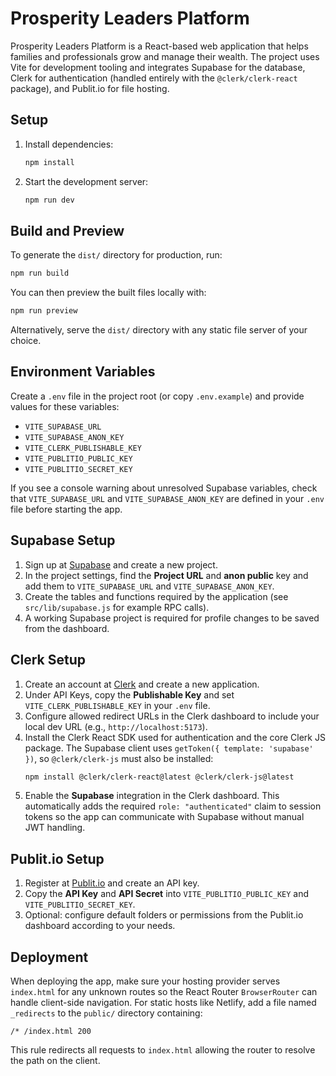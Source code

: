 # Prosperity Leaders Platform

Prosperity Leaders Platform is a React-based web application that helps families and professionals grow and manage their wealth. The project uses Vite for development tooling and integrates Supabase for the database, Clerk for authentication (handled entirely with the `@clerk/clerk-react` package), and Publit.io for file hosting.

## Setup

1. Install dependencies:
   ```bash
   npm install
   ```
2. Start the development server:
   ```bash
   npm run dev
   ```

## Build and Preview

To generate the `dist/` directory for production, run:
```bash
npm run build
```
You can then preview the built files locally with:
```bash
npm run preview
```
Alternatively, serve the `dist/` directory with any static file server of your choice.

## Environment Variables

Create a `.env` file in the project root (or copy `.env.example`) and provide values for these variables:

- `VITE_SUPABASE_URL`
- `VITE_SUPABASE_ANON_KEY`
- `VITE_CLERK_PUBLISHABLE_KEY`
- `VITE_PUBLITIO_PUBLIC_KEY`
- `VITE_PUBLITIO_SECRET_KEY`

If you see a console warning about unresolved Supabase variables, check that
`VITE_SUPABASE_URL` and `VITE_SUPABASE_ANON_KEY` are defined in your `.env`
file before starting the app.

## Supabase Setup

1. Sign up at [Supabase](https://supabase.com/) and create a new project.
2. In the project settings, find the **Project URL** and **anon public** key and add them to `VITE_SUPABASE_URL` and `VITE_SUPABASE_ANON_KEY`.
3. Create the tables and functions required by the application (see `src/lib/supabase.js` for example RPC calls).
4. A working Supabase project is required for profile changes to be saved from the dashboard.

## Clerk Setup

1. Create an account at [Clerk](https://clerk.com/) and create a new application.
2. Under API Keys, copy the **Publishable Key** and set `VITE_CLERK_PUBLISHABLE_KEY` in your `.env` file.
3. Configure allowed redirect URLs in the Clerk dashboard to include your local dev URL (e.g., `http://localhost:5173`).
4. Install the Clerk React SDK used for authentication and the core Clerk JS
   package. The Supabase client uses `getToken({ template: 'supabase' })`, so
   `@clerk/clerk-js` must also be installed:
   ```bash
   npm install @clerk/clerk-react@latest @clerk/clerk-js@latest
   ```
5. Enable the **Supabase** integration in the Clerk dashboard. This automatically
   adds the required `role: "authenticated"` claim to session tokens so the app
   can communicate with Supabase without manual JWT handling.

## Publit.io Setup

1. Register at [Publit.io](https://publit.io/) and create an API key.
2. Copy the **API Key** and **API Secret** into `VITE_PUBLITIO_PUBLIC_KEY` and `VITE_PUBLITIO_SECRET_KEY`.
3. Optional: configure default folders or permissions from the Publit.io dashboard according to your needs.

## Deployment

When deploying the app, make sure your hosting provider serves `index.html` for any unknown routes so the React Router `BrowserRouter` can handle client-side navigation. For static hosts like Netlify, add a file named `_redirects` to the `public/` directory containing:

```
/* /index.html 200
```

This rule redirects all requests to `index.html` allowing the router to resolve the path on the client.

